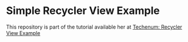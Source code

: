 # Simple Recycler View Example

This repository is part of the tutorial available her at [Techenum: Recycler View Example](https://techenum.com/)
